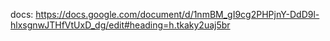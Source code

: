 docs: https://docs.google.com/document/d/1nmBM_gI9cg2PHPjnY-DdD9l-hlxsgnwJTHfVtUxD_dg/edit#heading=h.tkaky2uaj5br
